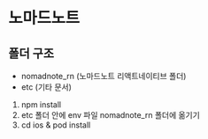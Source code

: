 # 노마드노트


## 폴더 구조
* nomadnote_rn (노마드노트 리액트네이티브 폴더)
* etc (기타 문서)
  

1. npm install 
2. etc 폴더 안에 env 파일 nomadnote_rn 폴더에 옮기기
3. cd ios & pod install
